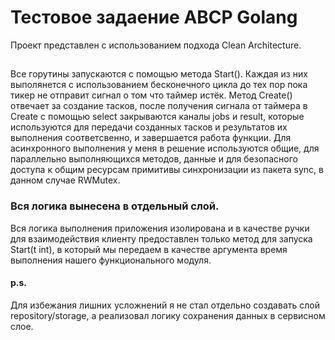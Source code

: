 
# Тестовое задаение ABCP Golang

Проект представлен с использованием подхода Clean Architecture.

## 
Все горутины запускаются с помощью метода Start().
Каждая из них выполянется с использованием бесконечного цикла до тех пор пока тикер не отправит сигнал о том что таймер истёк.
Метод Create() отвечает за создание тасков, после получения сигнала от таймера в Create с помощью select закрываются каналы jobs и result, которые используются для передачи созданных тасков и результатов их выполнения соответсвенно, и завершается работа функции.
Для асинхронного выполнения у меня в решение используются общие, для параллельно выполняющихся методов, данные и для безопасного доступа к общим ресурсам примитивы синхронизации из пакета sync, в данном случае RWMutex.

### Вся логика вынесена в отдельный слой.
Вся логика выполнения приложения изолирована и в качестве ручки для взаимодействия клиенту предоставлен только метод для запуска Start(t int), в который мы передаем в качестве аргумента время выполнения нашего функционального модуля.

#### p.s.
Для избежания лишних усложнений я не стал отдельно создавать слой repository/storage, а реализовал логику сохранения данных в сервисном слое.

